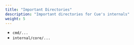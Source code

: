 ```yaml
---
title: "Important Directories"
description: "Important directories for Cue's internals"
weight: 5
---
```


- `cmd/...`
- `internal/core/...`

